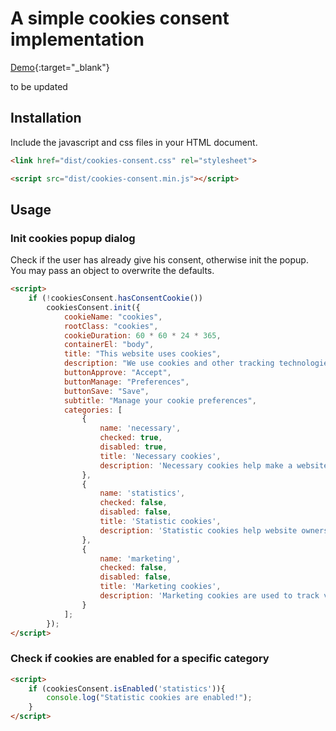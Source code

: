 # A simple cookies consent implementation

[Demo](https://takisrs.github.io/cookies-consent/dist/){:target="_blank"}

to be updated

## Installation

Include the javascript and css files in your HTML document.

```html
<link href="dist/cookies-consent.css" rel="stylesheet">

<script src="dist/cookies-consent.min.js"></script>
```



## Usage

### Init cookies popup dialog

Check if the user has already give his consent, otherwise init the popup. You may pass an object to overwrite the defaults.

```html
<script>
    if (!cookiesConsent.hasConsentCookie())
        cookiesConsent.init({
            cookieName: "cookies",
            rootClass: "cookies",
            cookieDuration: 60 * 60 * 24 * 365,
            containerEl: "body",
            title: "This website uses cookies",
            description: "We use cookies and other tracking technologies to improve your browsing experience on our website, to show you personalized content and targeted ads, to analyze our website traffic, and to understand where our visitors are coming from. By browsing our website, you consent to our use of cookies and other tracking technologies.",
            buttonApprove: "Accept",
            buttonManage: "Preferences",
            buttonSave: "Save",
            subtitle: "Manage your cookie preferences",
            categories: [
                {
                    name: 'necessary',
                    checked: true,
                    disabled: true,
                    title: 'Necessary cookies',
                    description: 'Necessary cookies help make a website usable by enabling basic functions like page navigation and access to secure areas of the website. The website cannot function properly without these cookies.'
                },
                {
                    name: 'statistics',
                    checked: false,
                    disabled: false,
                    title: 'Statistic cookies',
                    description: 'Statistic cookies help website owners to understand how visitors interact with websites by collecting and reporting information anonymously.'
                },
                {
                    name: 'marketing',
                    checked: false,
                    disabled: false,
                    title: 'Marketing cookies',
                    description: 'Marketing cookies are used to track visitors across websites. The intention is to display ads that are relevant and engaging for the individual user and thereby more valuable for publishers and third party advertisers.'
                }
            ];
        });
</script>
```

### Check if cookies are enabled for a specific category

```html
<script>
    if (cookiesConsent.isEnabled('statistics')){
        console.log("Statistic cookies are enabled!");
    }
</script>
```
